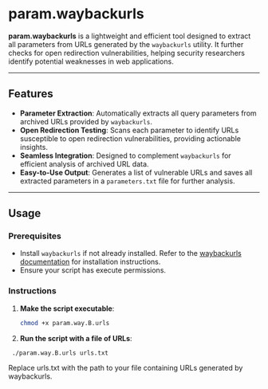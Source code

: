 # **param.waybackurls**  

**param.waybackurls** is a lightweight and efficient tool designed to extract all parameters from URLs generated by the `waybackurls` utility. It further checks for open redirection vulnerabilities, helping security researchers identify potential weaknesses in web applications.  

---

## **Features**  
- **Parameter Extraction**: Automatically extracts all query parameters from archived URLs provided by `waybackurls`.  
- **Open Redirection Testing**: Scans each parameter to identify URLs susceptible to open redirection vulnerabilities, providing actionable insights.  
- **Seamless Integration**: Designed to complement `waybackurls` for efficient analysis of archived URL data.  
- **Easy-to-Use Output**: Generates a list of vulnerable URLs and saves all extracted parameters in a `parameters.txt` file for further analysis.  

---

## **Usage**  

### Prerequisites  
- Install `waybackurls` if not already installed. Refer to the [waybackurls documentation](https://github.com/tomnomnom/waybackurls) for installation instructions.  
- Ensure your script has execute permissions.  

### Instructions  
1. **Make the script executable**:  
   ```bash  
   chmod +x param.way.B.urls  

2. **Run the script with a file of URLs**:
 ```bash
  ./param.way.B.urls urls.txt
```
Replace urls.txt with the path to your file containing URLs generated by waybackurls.

